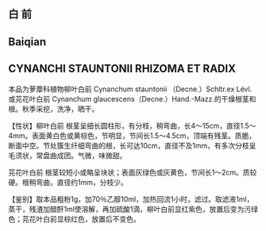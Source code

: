 ## 白 前

## Baiqian

## CYNANCHI STAUNTONII RHIZOMA ET RADIX

本品为萝藦科植物柳叶白前 Cynanchum stauntonii （Decne.）Schltr.ex Lévl.或芫花叶白前 Cynanchum glaucescens（Decne.）Hand.-Mazz.的干燥根茎和根。秋季采挖，洗净，晒干。

【性状】柳叶白前 根茎呈细长圆柱形，有分枝，稍弯曲，长4～15cm，直径1.5～4mm。表面黄白色或黄棕色，节明显，节间长1.5～4.5cm，顶端有残茎。质脆，断面中空。节处簇生纤细弯曲的根，长可达10cm，直径不及1mm，有多次分枝呈毛须状，常盘曲成团。气微，味微甜。

芫花叶白前 根茎较短小或略呈块状；表面灰绿色或灰黄色，节间长1～2cm。质较硬。根稍弯曲，直径约1mm，分枝少。

【鉴别】取本品粗粉1g，加70％乙醇10ml，加热回流1小时，滤过。取滤液1ml，蒸干，残渣加醋酐1ml使溶解，再加硫酸1滴，柳叶白前显红紫色，放置后变为污绿色；芫花叶白前显棕红色，放置后不变色。